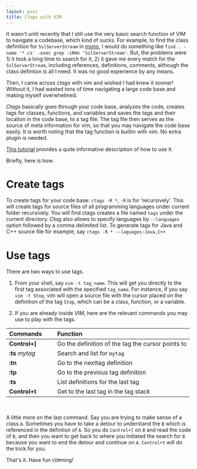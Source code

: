 ```yaml
---
layout: post
title: Ctags with VIM
---
```

It wasn't until recently that I still use the very basic search function of VIM to navigate a codebase, which kind of sucks. For example, to find the class definition for `SslServerStream` in [mono](https://www.github.com/mono/mono), I would do something like `find . -name '*.cs' -exec grep -iRHn 'SslServerStream'`. But, the problems were 1) it took a long time to search for it, 2) it gave me every match for the `SslServerStream`, including references, definitions, comments, although the class defintion is all I need. It was no good experience by any means.

Then, I came across *ctags* with vim and wished I had knew it sooner! Without it, I had wasted tons of time navigating a large code base and making myself overwhelmed.

*Ctags* basically goes through your code base, analyzes the code, creates tags for classes, functions, and variables and saves the tags and their location in the code base, to a tag file. The tag file then serves as the source of meta information for vim, so that you may navigate the code base easily. It is worth noting that the tag function is builtin with vim. No extra plugin is needed.

[This tutorial](http://courses.cs.washington.edu/courses/cse451/10au/tutorials/tutorial_ctags.html) provides a quite informative description of how to use it.

Briefly, here is how:

# Create tags
To create tags for your code base: `ctags -R *`, `-R` is for 'recursively'. This will create tags for source files of all programming languages under current folder recursively. You will find ctags creates a file named `tags` under the current directory. *Ctag* also allows to specify languages by `--languages` option followed by a comma delimited list. To generate tags for Java and C++ source file for example, say `ctags -R * --laguages:Java,C++`

# Use tags

There are two ways to use tags.

 1. From your shell, say `vim -t tag_name`. This will get you directly to the first tag associated with the specified `tag_name`. For instance, if you say `vim -t Stop`, vim will open a source file with the cursor placed on the definition of the tag `Stop`, which can be a class, function, or a variable.
		
 2. If you are already inside VIM, here are the relevant commands you may use to play with the tags.


 |Commands &nbsp;&nbsp;&nbsp;&nbsp;&nbsp; | Function  |
 |:------|:-------|
 |**Control+]**   		   | Go the definition of the tag the cursor points to|
 |**:ts** *mytag*  | Search and list for `mytag`   |
 |**:tn**   | Go to the nexttag definition   |
 |**:tp**   | Go to the previous tag definition   |
 |**:ts**	| List definitions for the last tag|
 |**Control+t** | Get to the last tag in the tag stack 
 
<br>

A little more on the last command. Say you are trying to make sense of a class `A`. Sometimes you have to take a detour to understand the `B` which is referenced in the defintion of `A`. So you do `Control+]` on `B` and read the code of `B`, and then you want to get back to where you initiated the search for `B` because you want to end the detour and continue on `A`. `Control+t` will do the trick for you.

That's it. Have fun `VIM`ming!
